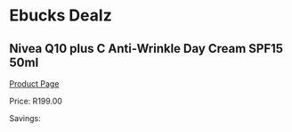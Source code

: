 
# Ebucks Dealz
## Nivea Q10 plus C Anti-Wrinkle Day Cream SPF15 50ml
[Product Page](https://www.ebucks.com/web/shop/productSelected.do?prodId=1133378912&catId=1186086453)

Price: R199.00

Savings: 


	
